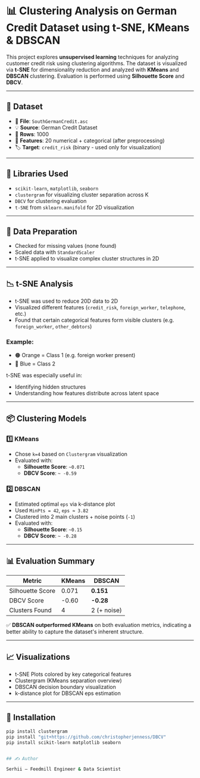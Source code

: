 # 📊 Clustering Analysis on German Credit Dataset using t-SNE, KMeans & DBSCAN

This project explores **unsupervised learning** techniques for analyzing customer credit risk using clustering algorithms. The dataset is visualized via **t-SNE** for dimensionality reduction and analyzed with **KMeans** and **DBSCAN** clustering. Evaluation is performed using **Silhouette Score** and **DBCV**.

---

## 📁 Dataset

- 📄 **File**: `SouthGermanCredit.asc`
- 💡 **Source**: German Credit Dataset
- 🧾 **Rows**: 1000
- 🔢 **Features**: 20 numerical + categorical (after preprocessing)
- 🏷️ **Target**: `credit_risk` (binary - used only for visualization)

---

## 🧰 Libraries Used

- `scikit-learn`, `matplotlib`, `seaborn`
- `clustergram` for visualizing cluster separation across K
- `DBCV` for clustering evaluation
- `t-SNE` from `sklearn.manifold` for 2D visualization

---

## 🧼 Data Preparation

- Checked for missing values (none found)
- Scaled data with `StandardScaler`
- t-SNE applied to visualize complex cluster structures in 2D

---

## 📉 t-SNE Analysis

- t-SNE was used to reduce 20D data to 2D
- Visualized different features (`credit_risk`, `foreign_worker`, `telephone`, etc.)
- Found that certain categorical features form visible clusters (e.g. `foreign_worker`, `other_debtors`)

### Example:
- 🟠 Orange = Class 1 (e.g. foreign worker present)
- 🔵 Blue = Class 2

t-SNE was especially useful in:
- Identifying hidden structures
- Understanding how features distribute across latent space

---

## 📦 Clustering Models

### 1️⃣ **KMeans**

- Chose `k=4` based on `Clustergram` visualization
- Evaluated with:
  - **Silhouette Score**: `~0.071`
  - **DBCV Score**: `~ -0.59`

### 2️⃣ **DBSCAN**

- Estimated optimal `eps` via k-distance plot
- Used `MinPts = 42`, `eps ≈ 3.82`
- Clustered into 2 main clusters + noise points (`-1`)
- Evaluated with:
  - **Silhouette Score**: `~0.15`
  - **DBCV Score**: `~ -0.28`

---

## 📊 Evaluation Summary

| Metric            | KMeans      | DBSCAN     |
|-------------------|-------------|------------|
| Silhouette Score  | 0.071       | **0.151**  |
| DBCV Score        | -0.60       | **-0.28**  |
| Clusters Found    | 4           | 2 (+ noise)|

✅ **DBSCAN outperformed KMeans** on both evaluation metrics, indicating a better ability to capture the dataset's inherent structure.

---

## 📈 Visualizations

- t-SNE Plots colored by key categorical features
- Clustergram (KMeans separation overview)
- DBSCAN decision boundary visualization
- k-distance plot for DBSCAN eps estimation

---

## 🚀 Installation

```bash
pip install clustergram
pip install "git+https://github.com/christopherjenness/DBCV"
pip install scikit-learn matplotlib seaborn


## ✍️ Author

Serhii — Feedmill Engineer & Data Scientist
